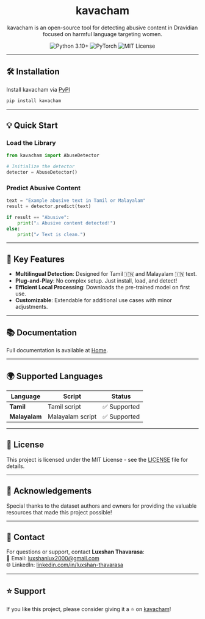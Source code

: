 <div align="center">
    <h1>
    kavacham
    </h1>
    <p>
        kavacham is an open-source tool for detecting abusive content in Dravidian focused on harmful language targeting women.</p>
</div>

<div align="center">
  <img src="https://img.shields.io/badge/Python-3.10%2B-blue?logo=python&logoColor=white" alt="Python 3.10+" />
  <img src="https://img.shields.io/badge/PyTorch-2.2.0%2B-red?logo=pytorch&logoColor=white" alt="PyTorch" />
  <img src="https://img.shields.io/github/license/Luxshan2000/kavacham" alt="MIT License" />
</div>

---

## 🛠️ Installation  

Install kavacham via [PyPI](https://pypi.org/project/kavacham)
```bash
pip install kavacham
```  

---

## 💡 Quick Start  

### Load the Library  
```python
from kavacham import AbuseDetector

# Initialize the detector
detector = AbuseDetector()
```

### Predict Abusive Content  
```python
text = "Example abusive text in Tamil or Malayalam"
result = detector.predict(text)

if result == "Abusive":
    print("⚠️ Abusive content detected!")
else:
    print("✔️ Text is clean.")
```  

---

## 🚀 Key Features  
- **Multilingual Detection**: Designed for Tamil 🇮🇳 and Malayalam 🇮🇳 text.  
- **Plug-and-Play**: No complex setup. Just install, load, and detect!  
- **Efficient Local Processing**: Downloads the pre-trained model on first use.  
- **Customizable**: Extendable for additional use cases with minor adjustments.  

---

## 📚 Documentation  

Full documentation is available at [Home](https://yourusername.github.io/tammalkavacham).  

---

## 🌍 Supported Languages  

| Language     | Script          | Status       |  
|--------------|-----------------|--------------|  
| **Tamil**    | Tamil script    | ✅ Supported |  
| **Malayalam**| Malayalam script| ✅ Supported |  

---

## 📄 License  
This project is licensed under the MIT License - see the [LICENSE](LICENSE) file for details.  

---

## 🙌 Acknowledgements  

Special thanks to the dataset authors and owners for providing the valuable resources that made this project possible!

---

## 📧 Contact  

For questions or support, contact **Luxshan Thavarasa**:  
📧 Email: [luxshanlux2000@gmail.com](mailto:luxshanlux2000@gmail.com)  
🌐 LinkedIn: [linkedin.com/in/luxshan-thavarasa](https://www.linkedin.com/in/luxshan-thavarasa)  

---  

## ⭐ Support  

If you like this project, please consider giving it a ⭐ on [kavacham](https://github.com/Luxshan2000/kavacham)!
